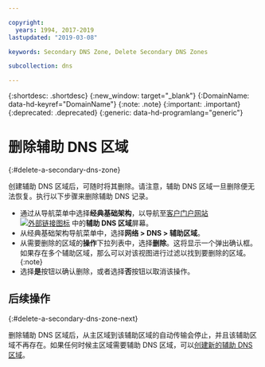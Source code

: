 ```yaml
---

copyright:
  years: 1994, 2017-2019
lastupdated: "2019-03-08"

keywords: Secondary DNS Zone, Delete Secondary DNS Zones

subcollection: dns

---
```


{:shortdesc: .shortdesc}
{:new_window: target="_blank"}
{:DomainName: data-hd-keyref="DomainName"}
{:note: .note}
{:important: .important}
{:deprecated: .deprecated}
{:generic: data-hd-programlang="generic"}

# 删除辅助 DNS 区域
{:#delete-a-secondary-dns-zone}

创建辅助 DNS 区域后，可随时将其删除。请注意，辅助 DNS 区域一旦删除便无法恢复。执行以下步骤来删除辅助 DNS 记录。

 * 通过从导航菜单中选择**经典基础架构**，以导航至[客户门户网站 ![外部链接图标](../../icons/launch-glyph.svg "外部链接图标")](https://{DomainName}/) 中的**辅助 DNS 区域**屏幕。 
* 从经典基础架构导航菜单中，选择**网络 > DNS > 辅助区域**。
* 从需要删除的区域的**操作**下拉列表中，选择**删除**。这将显示一个弹出确认框。如果存在多个辅助区域，那么可以对该视图进行过滤以找到要删除的区域。
  {:note}
* 选择**是**按钮以确认删除，或者选择**否**按钮以取消该操作。

## 后续操作
{:#delete-a-secondary-dns-zone-next}

删除辅助 DNS 区域后，从主区域到该辅助区域的自动传输会停止，并且该辅助区域不再存在。如果任何时候主区域需要辅助 DNS 区域，可以[创建新的辅助 DNS 区域](/docs/infrastructure/dns?topic=dns-add-a-secondary-dns-zone)。
